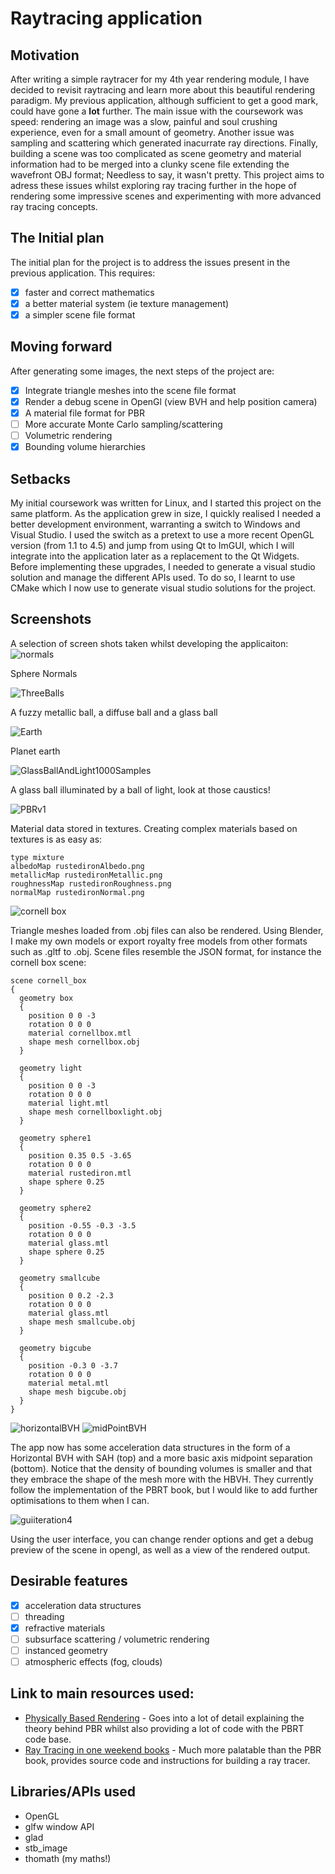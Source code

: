 # Raytracing application

## Motivation
After writing a simple raytracer for my 4th year rendering module, I have decided to revisit raytracing and learn more about this beautiful rendering paradigm. My previous application, although sufficient to get a good mark, could have gone a **lot** further. The main issue with the coursework was speed: rendering an image was a slow, painful and soul crushing experience, even for a small amount of geometry. Another issue was sampling and scattering which generated inacurrate ray directions. Finally, building a scene was too complicated as scene geometry and material information had to be merged into a clunky scene file extending the wavefront OBJ format; Needless to say, it wasn't pretty. This project aims to adress these issues whilst exploring ray tracing further in the hope of rendering some impressive scenes and experimenting with more advanced ray tracing concepts.

## The Initial plan
The initial plan for the project is to address the issues present in the previous application. This requires:
- [x] faster and correct mathematics
- [x] a better material system (ie texture management)
- [x] a simpler scene file format

## Moving forward
After generating some images, the next steps of the project are:
- [x] Integrate triangle meshes into the scene file format
- [x] Render a debug scene in OpenGl (view BVH and help position camera)
- [x] A material file format for PBR 
- [ ] More accurate Monte Carlo sampling/scattering
- [ ] Volumetric rendering
- [x] Bounding volume hierarchies

## Setbacks
My initial coursework was written for Linux, and I started this project on the same platform. As the application grew in size, I quickly realised I needed a better development environment, warranting a switch to Windows and Visual Studio. I used the switch as a pretext to use a more recent OpenGL version (from 1.1 to 4.5) and jump from using Qt to ImGUI, which I will integrate into the application later as a replacement to the Qt Widgets. Before implementing these upgrades, I needed to generate a visual studio solution and manage the different APIs used. To do so, I learnt to use CMake which I now use to generate visual studio solutions for the project.

## Screenshots
A selection of screen shots taken whilst developing the applicaiton:
![normals](https://user-images.githubusercontent.com/56483943/147217267-d7b643c7-b6c9-4ed0-8c6b-c4972e3f656c.jpg)

Sphere Normals

![ThreeBalls](https://user-images.githubusercontent.com/56483943/147217290-835f5955-d1bb-4ccd-8114-4df7b90fcc83.jpg)

A fuzzy metallic ball, a diffuse ball and a glass ball

![Earth](https://user-images.githubusercontent.com/56483943/147217986-029a85b9-8209-44db-a718-174cd7bbe44b.jpg)

Planet earth

![GlassBallAndLight1000Samples](https://user-images.githubusercontent.com/56483943/147218504-a9d69c80-9ba2-4620-ad80-980de5511340.jpg)

A glass ball illuminated by a ball of light, look at those caustics!

![PBRv1](https://user-images.githubusercontent.com/56483943/147643686-be8e6e69-d115-48a2-9b7a-7d7aaff051ad.jpg)

Material data stored in textures. Creating complex materials based on textures is as easy as:
```
type mixture
albedoMap rustedironAlbedo.png
metallicMap rustedironMetallic.png
roughnessMap rustedironRoughness.png
normalMap rustedironNormal.png
```
![cornell box](https://user-images.githubusercontent.com/56483943/147835143-d451e774-b6c6-4b10-967d-b5cee0c00345.jpg)

Triangle meshes loaded from .obj files can also be rendered. Using Blender, I make my own models or export royalty free models from other formats such as .gltf to .obj. Scene files resemble the JSON format, for instance the cornell box scene:

```
scene cornell_box
{
  geometry box
  {
    position 0 0 -3
    rotation 0 0 0
    material cornellbox.mtl
    shape mesh cornellbox.obj
  }

  geometry light
  {
    position 0 0 -3
    rotation 0 0 0
    material light.mtl
    shape mesh cornellboxlight.obj
  }

  geometry sphere1
  {
    position 0.35 0.5 -3.65
    rotation 0 0 0
    material rustediron.mtl
    shape sphere 0.25 
  }

  geometry sphere2
  {
    position -0.55 -0.3 -3.5
    rotation 0 0 0
    material glass.mtl
    shape sphere 0.25 
  }

  geometry smallcube
  {
    position 0 0.2 -2.3
    rotation 0 0 0
    material glass.mtl
    shape mesh smallcube.obj
  }

  geometry bigcube
  {
    position -0.3 0 -3.7
    rotation 0 0 0
    material metal.mtl
    shape mesh bigcube.obj
  }
}
```
![horizontalBVH](https://user-images.githubusercontent.com/56483943/147832855-2aebf834-9f70-4e89-a28e-b687dd7b0ef1.png)
![midPointBVH](https://user-images.githubusercontent.com/56483943/147832860-fcd4f428-f13a-4626-82b1-f63fa561f858.png)

The app now has some acceleration data structures in the form of a Horizontal BVH with SAH (top) and a more basic axis midpoint separation (bottom). Notice that the density of bounding volumes is smaller and that they embrace the shape of the mesh more with the HBVH. They currently follow the implementation of the PBRT book, but I would like to add further optimisations to them when I can. 

![guiiteration4](https://user-images.githubusercontent.com/56483943/147833846-74ea9341-f0df-44fc-abca-3fe598163584.png)

Using the user interface, you can change render options and get a debug preview of the scene in opengl, as well as a view of the rendered output.

## Desirable features
- [x] acceleration data structures
- [ ] threading
- [x] refractive materials
- [ ] subsurface scattering / volumetric rendering
- [ ] instanced geometry
- [ ] atmospheric effects (fog, clouds)

## Link to main resources used:
- [Physically Based Rendering](https://www.pbr-book.org/3ed-2018/contents) - Goes into a lot of detail explaining the theory behind PBR whilst also providing a lot of code with the PBRT code base.
- [Ray Tracing in one weekend books](https://raytracing.github.io/) - Much more palatable than the PBR book, provides source code and instructions for building a ray tracer.

## Libraries/APIs used
- OpenGL 
- glfw window API
- glad
- stb_image
- thomath (my maths!)
